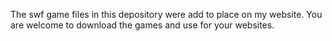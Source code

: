 The swf game files in this depository were add to place on my website. You are welcome to download the games and use for your websites. 
